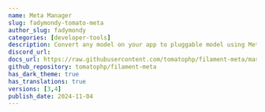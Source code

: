 ```yaml
---
name: Meta Manager
slug: fadymondy-tomato-meta
author_slug: fadymondy
categories: [developer-tools]
description: Convert any model on your app to pluggable model using Meta and get ready to use relation manager on FilamentPHP panel
discord_url:
docs_url: https://raw.githubusercontent.com/tomatophp/filament-meta/master/README.md
github_repository: tomatophp/filament-meta
has_dark_theme: true
has_translations: true
versions: [3,4]
publish_date: 2024-11-04
---
```

